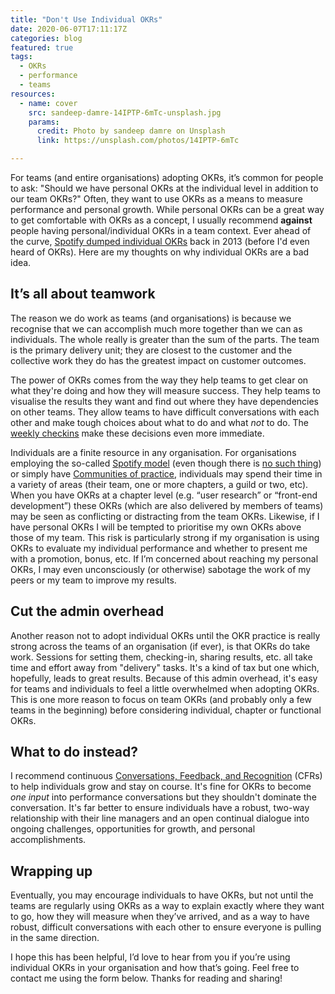```yaml
---
title: "Don't Use Individual OKRs"
date: 2020-06-07T17:11:17Z
categories: blog  
featured: true
tags: 
  - OKRs
  - performance
  - teams
resources:
  - name: cover
    src: sandeep-damre-14IPTP-6mTc-unsplash.jpg
    params:
      credit: Photo by sandeep damre on Unsplash
      link: https://unsplash.com/photos/14IPTP-6mTc

---
```

For teams (and entire organisations) adopting OKRs, it’s common for people to ask: "Should we have personal OKRs at the individual level in addition to our team OKRs?" Often, they want to use OKRs as a means to measure performance and personal growth. While personal OKRs can be a great way to get comfortable with OKRs as a concept, I usually recommend **against** people having personal/individual OKRs in a team context. Ever ahead of the curve, [Spotify dumped individual OKRs](https://hrblog.spotify.com/2016/08/15/our-beliefs/) back in 2013 (before I'd even heard of OKRs). Here are my thoughts on why individual OKRs are a bad idea.

## It’s all about teamwork

The reason we do work as teams (and organisations) is because we recognise that we can accomplish much more together than we can as individuals. The whole really is greater than the sum of the parts. The team is the primary delivery unit; they are closest to the customer and the collective work they do has the greatest impact on customer outcomes. 

The power of OKRs comes from the way they help teams to get clear on what they're doing and how they will measure success.  They help teams to visualise the results they want and find out where they have dependencies on other teams. They allow teams to have difficult conversations with each other and make tough choices about what to do and what _not_ to do. The [weekly checkins](/blog/a-guide-to-okr-checkins) make these decisions even more immediate.
 
Individuals are a finite resource in any organisation. For organisations employing the so-called [Spotify model](https://labs.spotify.com/2014/03/27/spotify-engineering-culture-part-1/) (even though there is [no such thing](https://vitalitychicago.com/blog/there-is-no-spotify-model-for-scaling-agile/)) or simply have [Communities of practice](https://en.wikipedia.org/wiki/Community_of_practice), individuals may spend their time in a variety of areas (their team, one or more chapters, a guild or two, etc). When you have OKRs at a chapter level (e.g. “user research” or “front-end development”) these OKRs (which are also delivered by members of teams) may be seen as conflicting or distracting from the team OKRs. Likewise, if I have personal OKRs I will be tempted to prioritise my own OKRs above those of my team. This risk is particularly strong if my organisation is using OKRs to evaluate my individual performance and whether to present me with a promotion, bonus, etc. If I’m concerned about reaching my personal OKRs, I may even unconsciously (or otherwise) sabotage the work of my peers or my team to improve my results. 

## Cut the admin overhead
Another reason not to adopt individual OKRs until the OKR practice is really strong across the teams of an organisation (if ever), is that OKRs do take work. Sessions for setting them, checking-in, sharing results, etc. all take time and effort away from "delivery" tasks. It's a kind of tax but one which, hopefully, leads to great results. Because of this admin overhead, it's easy for teams and individuals to feel a little overwhelmed when adopting OKRs. This is one more reason to focus on team OKRs (and probably only a few teams in the beginning) before considering individual, chapter or functional OKRs.

## What to do instead?

I recommend continuous [Conversations, Feedback, and Recognition](https://www.whatmatters.com/resources/difference-between-okr-cfr) (CFRs) to help individuals grow and stay on course. It's fine for OKRs to become _one input_ into performance conversations but they shouldn't dominate the conversation. It's far better to ensure individuals have a robust, two-way relationship with their line managers and an open continual dialogue into ongoing challenges, opportunities for growth, and personal accomplishments.

## Wrapping up
Eventually, you may encourage individuals to have OKRs, but not until the teams are regularly using OKRs as a way to explain exactly where they want to go, how they will measure when they’ve arrived, and as a way to have robust, difficult conversations with each other to ensure everyone is pulling in the same direction.

I hope this has been helpful, I’d love to hear from you if you’re using individual OKRs in your organisation and how that’s going. Feel free to contact me using the form below. Thanks for reading and sharing!

